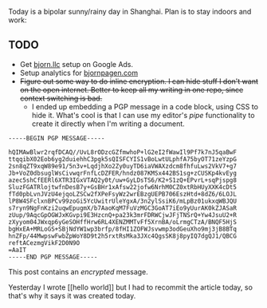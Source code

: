Today is a bipolar sunny/rainy day in Shanghai.
Plan is to stay indoors and work:

## TODO

- Get [bjorn.llc](https://bjorn.llc) setup on Google Ads.
- Setup analytics for [bjornpagen.com](https://bjornpagen.com)
- ~~Figure out some way to do inline encryption. I can hide stuff I don't want on the open internet. Better
    to keep all my writing in one repo, since context
    switching is bad.~~
  - I ended up embedding a PGP message in a code block,
    using CSS to hide it. What's cool is that I can use
    my editor's *pipe* functionality to create it directly
    when I'm writing a document.

```pgp
-----BEGIN PGP MESSAGE-----

hQIMAwBlwr2rqfDCAQ//UvL8rODzcGZfmwhoP+lG2eI2fWawIl9Pf7k7nJ5qaBwF
ttqqibX02Eob6yg2duiehhC3pgk5sQISFCYIS1vBoLwtULphfA75byOT71zeYzpG
2sn8qZT9xqW89e91/5n3v+LqdjhXo2Zy0uyTD6iaVWAXzdcm8fhfuLws2VkV7+g7
Jb+VoZ0dbsuglWsCivwqrFnfLcDZFER/hndz087KMSx442BS1sg+zCUSKp4kvEyg
azec5shCfEERl6XTR3IGxVTAQ2y0t/uw+GyLDsTS6/K2+S1zQ+EPvrL+sqPjspg8
SluzFGATRlojtwfnDesB7y+GsBHr1xAfsw22jofw6NrhM0CZ0xtRbHUyXXK4cDt5
fTd0pbLvnJVzU4ejqoLZSCw2fXPeFsyWz2wrEBzgUEPB706EszHtd+8dZ6/6LOJL
lP8W4SFclxnBPCv99zoGi5YcUwitrUleYgxA/3n2ylSsiK6/mLpBz01ukxqWBJQU
s7ryn9NgFnKzi2uqwEpugmX/b7AaoKqM7FuVzMGC3GoAT7iEo9yUurAK0kZJASaR
zUup/9AqcGpOGWJxKGvpi9E3HzcnQ+pa23k3mrFDRWCjwJFjTNSrQ+Yw4JsuU2+R
zXyyom04JWxqp6yGeSOHffHrw6RL4XENZMMTvFf5XrnBA/oLrmgCTzA/BNQF5HjS
bgHxEA+MRLoGS+SBjNdYW1wp3brfp/8fHI1ZOFWJsvwmp3odGeuXho9mj3jB8BTq
hnZFp/44MwpswFwbZpWoY8D9t2h5rxtRsMka3JXc4QgsSK8j8pyIQ7dgQJ1/QBCG
reftACezmgVikF2D0N9O
=AaIT
-----END PGP MESSAGE-----
```

This post contains an *encrypted* message.

Yesterday I wrote [[hello world]] but I had to recommit
the article today, so that's why it says it was created
today.
